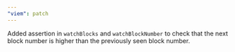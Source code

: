 ```yaml
---
"viem": patch
---
```


Added assertion in `watchBlocks` and `watchBlockNumber` to check that the next block number is higher than the previously seen block number.
